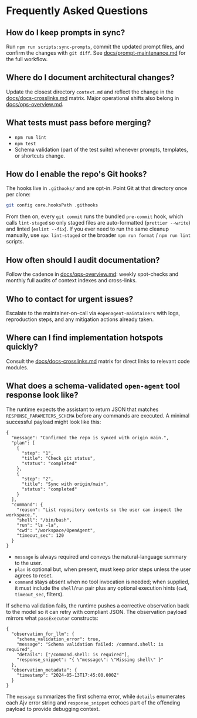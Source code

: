 # Frequently Asked Questions

## How do I keep prompts in sync?

Run `npm run scripts:sync-prompts`, commit the updated prompt files, and confirm the changes with `git diff`. See [docs/prompt-maintenance.md](./prompt-maintenance.md) for the full workflow.

## Where do I document architectural changes?

Update the closest directory `context.md` and reflect the change in the [docs/docs-crosslinks.md](./docs-crosslinks.md) matrix. Major operational shifts also belong in [docs/ops-overview.md](./ops-overview.md).

## What tests must pass before merging?

- `npm run lint`
- `npm test`
- Schema validation (part of the test suite) whenever prompts, templates, or shortcuts change.

## How do I enable the repo's Git hooks?

The hooks live in `.githooks/` and are opt-in. Point Git at that directory once per clone:

```bash
git config core.hooksPath .githooks
```

From then on, every `git commit` runs the bundled `pre-commit` hook, which calls `lint-staged` so only staged files are auto-formatted (`prettier --write`) and linted (`eslint --fix`). If you ever need to run the same cleanup manually, use `npx lint-staged` or the broader `npm run format` / `npm run lint` scripts.

## How often should I audit documentation?

Follow the cadence in [docs/ops-overview.md](./ops-overview.md): weekly spot-checks and monthly full audits of context indexes and cross-links.

## Who to contact for urgent issues?

Escalate to the maintainer-on-call via `#openagent-maintainers` with logs, reproduction steps, and any mitigation actions already taken.

## Where can I find implementation hotspots quickly?

Consult the [docs/docs-crosslinks.md](./docs-crosslinks.md) matrix for direct links to relevant code modules.

## What does a schema-validated `open-agent` tool response look like?

The runtime expects the assistant to return JSON that matches `RESPONSE_PARAMETERS_SCHEMA` before any commands are executed. A minimal successful payload might look like this:

```jsonc
{
  "message": "Confirmed the repo is synced with origin main.",
  "plan": [
    {
      "step": "1",
      "title": "Check git status",
      "status": "completed"
    },
    {
      "step": "2",
      "title": "Sync with origin/main",
      "status": "completed"
    }
  ],
  "command": {
    "reason": "List repository contents so the user can inspect the workspace.",
    "shell": "/bin/bash",
    "run": "ls -la",
    "cwd": "/workspace/OpenAgent",
    "timeout_sec": 120
  }
}
```

- `message` is always required and conveys the natural-language summary to the user.
- `plan` is optional but, when present, must keep prior steps unless the user agrees to reset.
- `command` stays absent when no tool invocation is needed; when supplied, it must include the `shell`/`run` pair plus any optional execution hints (`cwd`, `timeout_sec`, filters).

If schema validation fails, the runtime pushes a corrective observation back to the model so it can retry with compliant JSON. The observation payload mirrors what `passExecutor` constructs:

```jsonc
{
  "observation_for_llm": {
    "schema_validation_error": true,
    "message": "Schema validation failed: /command.shell: is required",
    "details": ["/command.shell: is required"],
    "response_snippet": "{ \"message\": \"Missing shell\" }"
  },
  "observation_metadata": {
    "timestamp": "2024-05-13T17:45:00.000Z"
  }
}
```

The `message` summarizes the first schema error, while `details` enumerates each Ajv error string and `response_snippet` echoes part of the offending payload to provide debugging context.
